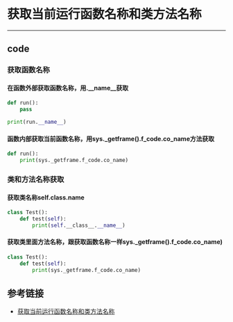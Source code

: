 # 获取当前运行函数名称和类方法名称
***
## code
### 获取函数名称
#### 在函数外部获取函数名称，用.__name__获取
```python
def run():
	pass

print(run.__name__)
```

#### 函数内部获取当前函数名称，用sys._getframe().f_code.co_name方法获取
```python
def run():
	print(sys._getframe.f_code.co_name)
```

### 类和方法名称获取
#### 获取类名称self.__class__.__name__
```python
class Test():
	def test(self):
		print(self.__class__.__name__)
```

#### 获取类里面方法名称，跟获取函数名称一样sys._getframe().f_code.co_name)
```python
class Test():
	def test(self):
		print(sys._getframe.f_code.co_name)
```

## 参考链接
- [获取当前运行函数名称和类方法名称](https://www.cnblogs.com/yoyoketang/p/9231320.html)